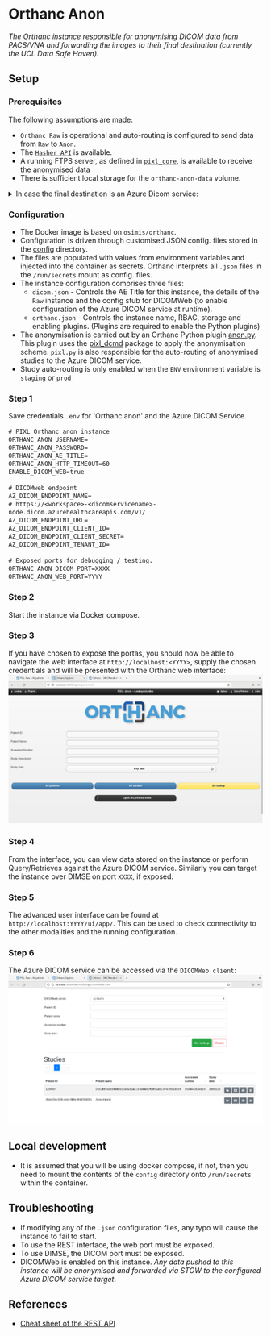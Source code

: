 # Orthanc Anon

_The Orthanc instance responsible for anonymising DICOM data from PACS/VNA and forwarding the images
to their final destination (currently the UCL Data Safe Haven)._

## Setup

### Prerequisites

The following assumptions are made:

- `Orthanc Raw` is operational and auto-routing is configured to send data from `Raw` to `Anon`.
- The [`Hasher API`](../../hasher/README.md) is available.
- A running FTPS server, as defined in [`pixl_core`](../../pixl_core/README.md), is available to receive the anonymised data
- There is sufficient local storage for the `orthanc-anon-data` volume.

<details><summary>In case the final destination is an Azure Dicom service:</summary>

- The Azure AD`Tenant ID`, `App ID` and `Client Secret` have been configured.
- The Azure DICOM service endpoint is available and has been configured.
- Outbound HTTPS access to the Azure DICOM service is available.

</details>

### Configuration

- The Docker image is based on `osimis/orthanc`.
- Configuration is driven through customised JSON config. files stored in the [config](./config/)
directory.
- The files are populated with values from environment variables and injected into the container as
secrets. Orthanc interprets all `.json` files in the `/run/secrets` mount as config. files.
- The instance configuration comprises three files:
  - `dicom.json` - Controls the AE Title for this instance, the details of the `Raw` instance and
  the config stub for DICOMWeb (to enable configuration of the Azure DICOM service at runtime).
  - `orthanc.json` - Controls the instance name, RBAC, storage and enabling plugins. (Plugins are
  required to enable the Python plugins)
- The anonymisation is carried out by an Orthanc Python plugin [anon.py](./plugin/anon.py). This
plugin uses the [pixl_dcmd](../../pixl_dcmd/) package to apply the anonymisation scheme. `pixl.py`
is also responsible for the auto-routing of anonymised studies to the Azure DICOM service.
- Study auto-routing is only enabled when the `ENV` environment variable is `staging` or `prod`

### Step 1

Save credentials `.env` for 'Orthanc anon' and the Azure DICOM Service.

```
# PIXL Orthanc anon instance
ORTHANC_ANON_USERNAME=
ORTHANC_ANON_PASSWORD=
ORTHANC_ANON_AE_TITLE=
ORTHANC_ANON_HTTP_TIMEOUT=60
ENABLE_DICOM_WEB=true

# DICOMweb endpoint
AZ_DICOM_ENDPOINT_NAME=
# https://<workspace>-<dicomservicename>-node.dicom.azurehealthcareapis.com/v1/
AZ_DICOM_ENDPOINT_URL=
AZ_DICOM_ENDPOINT_CLIENT_ID=
AZ_DICOM_ENDPOINT_CLIENT_SECRET=
AZ_DICOM_ENDPOINT_TENANT_ID=

# Exposed ports for debugging / testing.
ORTHANC_ANON_DICOM_PORT=XXXX
ORTHANC_ANON_WEB_PORT=YYYY
```

### Step 2

Start the instance via Docker compose.

### Step 3

If you have chosen to expose the portas, you should now be able to navigate the web interface at `http://localhost:<YYYY>`, supply the chosen credentials and will be presented with the Orthanc web interface:
![Orthanc Raw Web interface](../assets/orthanc-anon-web.png)

### Step 4

From the interface, you can view data stored on the instance or perform Query/Retrieves against the Azure DICOM service. Similarly you can target the instance over DIMSE on port `XXXX`, if exposed.

### Step 5

The advanced user interface can be found at `http://localhost:YYYY/ui/app/`. This can be used to check connectivity to the other modalities and the running configuration.

### Step 6

The Azure DICOM service can be accessed via the `DICOMWeb client`:
![Orthanc Raw Web interface](../assets/orthanc-anon-az-dicom.png)

## Local development

- It is assumed that you will be using docker compose, if not, then you need to mount the contents of the `config` directory onto `/run/secrets` within the container.

## Troubleshooting

- If modifying any of the `.json` configuration files, any typo will cause the instance to fail to
start.
- To use the REST interface, the web port must be exposed.
- To use DIMSE, the DICOM port must be exposed.
- DICOMWeb is enabled on this instance. _Any data pushed to this instance will be anonymised and forwarded via STOW to the configured Azure DICOM service target_.

## References

- [Cheat sheet of the REST API](https://book.orthanc-server.com/users/rest-cheatsheet.html)
